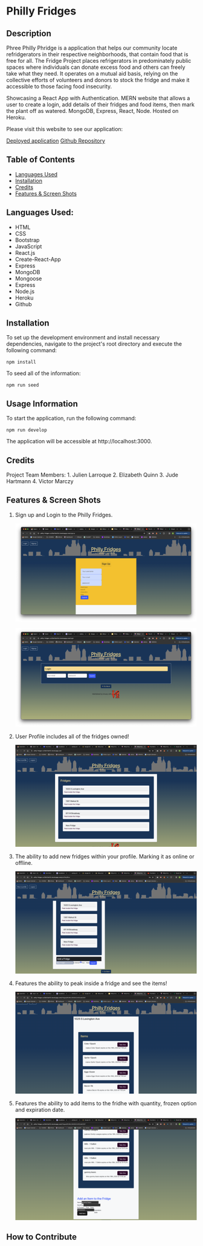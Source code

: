 # Philly Fridges

## Description

Phree Philly Phridge is a application that helps our community locate refridgerators in their respective neighborhoods, that contain food that is free for all. The Fridge Project places refrigerators in predominately public spaces where individuals can donate excess food and others can freely take what they need.  It operates on a mutual aid basis, relying on the collective efforts of volunteers and donors to stock the fridge and make it accessible to those facing food insecurity.

Showcasing a React App with Authentication. MERN website that allows a user to create a login, add details of their fridges and food items, then mark the plant off as watered. MongoDB, Express, React, Node. Hosted on Heroku.

Please visit this website to see our application:

[Deployed application](https://philly-fridges-cc29a10dcf3c.herokuapp.com/)
[Github Repository](https://github.com/brousy)

## Table of Contents
- [Languages Used](#languages-used)
- [Installation](#installation)
- [Credits](#credits)
- [Features & Screen Shots](#features--screen-shots)


 
## Languages Used:
* HTML
* CSS
* Bootstrap
* JavaScript
* React.js
* Create-React-App
* Express
* MongoDB
* Mongoose
* Express
* Node.js
* Heroku
* Github

## Installation
To set up the development environment and install necessary dependencies, navigate to the project's root directory and execute the following command:
```
npm install
```
To seed all of the information:
```
npm run seed
```

## Usage Information
To start the application, run the following command:
```
npm run develop
```
The application will be accessible at http://localhost:3000.


## Credits

Project Team Members:
    1. Julien Larroque
    2. Elizabeth Quinn
    3. Jude Hartmann
    4. Victor Marczy


## Features & Screen Shots
1. Sign up and Login to the Philly Fridges.

    ![Signup!](./client/public/signUp.png)

    ![Login](./client/public/login.png)

2. User Profile includes all of the fridges owned!

    ![User Profile Page](./client/public/userProfile.png)
 
3. The ability to add new fridges within your profile. Marking it as online or offline. 
 
    ![Add New Fridge](./client/public/addNewFridge.png)

4. Features the ability to peak inside a fridge and see the items!
 
    ![What's inside?](./client/public/fridgeItems.png)

5. Features the ability to add items to the fridhe with quantity, frozen option and expiration date. 

    ![Add Item](./client/public/addItem.png)


## How to Contribute

